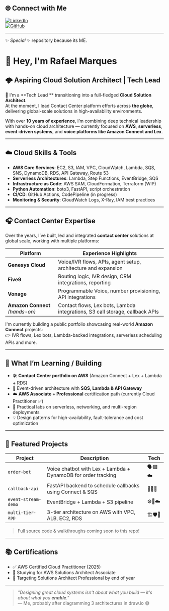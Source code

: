 ## 🌐 Connect with Me

[![LinkedIn](https://img.shields.io/badge/-LinkedIn-blue?style=flat-square&logo=linkedin&logoColor=white)](https://www.linkedin.com/in/rafamarques17/)  
[![GitHub](https://img.shields.io/badge/-GitHub-black?style=flat-square&logo=github&logoColor=white)](https://github.com/rafamsouza1702)

---

✨ _Special_ ✨ repository because its ME.

# 👋 Hey, I'm Rafael Marques

## 🌩️ Aspiring Cloud Solution Architect | Tech Lead

🎯 I'm a **Tech Lead ** transitioning into a full-fledged **Cloud Solution Architect**.  
At the moment, I lead Contact Center platform efforts across **the globe**, delivering global-scale solutions in high-availability environments.

With over **10 years of experience**, I’m combining deep technical leadership with hands-on cloud architecture — currently focused on **AWS**, **serverless**, **event-driven systems**, and **voice platforms like Amazon Connect and Lex**.

---

## ☁️ Cloud Skills & Tools

- **AWS Core Services**: EC2, S3, IAM, VPC, CloudWatch, Lambda, SQS, SNS, DynamoDB, RDS, API Gateway, Route 53  
- **Serverless Architectures**: Lambda, Step Functions, EventBridge, SQS  
- **Infrastructure as Code**: AWS SAM, CloudFormation, Terraform (WIP)  
- **Python Automation**: boto3, FastAPI, script orchestration  
- **CI/CD**: GitHub Actions, CodePipeline (in progress)  
- **Monitoring & Security**: CloudWatch Logs, X-Ray, IAM best practices  

---

## 🎧 Contact Center Expertise

Over the years, I’ve built, led and integrated **contact center** solutions at global scale, working with multiple platforms:

| Platform          | Experience Highlights |
|-------------------|------------------------|
| **Genesys Cloud** | Voice/IVR flows, APIs, agent setup, architecture and expansion |
| **Five9**         | Routing logic, IVR design, CRM integrations, reporting |
| **Vonage**        | Programmable Voice, number provisioning, API integrations |
| **Amazon Connect** _(hands-on)_ | Contact flows, Lex bots, Lambda integrations, S3 call storage, callback APIs |

I'm currently building a public portfolio showcasing real-world **Amazon Connect** projects:  
👉 IVR flows, Lex bots, Lambda-backed integrations, serverless scheduling APIs and more.

---

## 🧠 What I’m Learning / Building

- 🛠️ **Contact Center portfolio on AWS** (Amazon Connect + Lex + Lambda + RDS)
- 🔄 Event-driven architecture with **SQS, Lambda & API Gateway**
- ☁️ **AWS Associate + Professional** certification path (currently Cloud Practitioner ✅)
- 🧪 Practical labs on serverless, networking, and multi-region deployments
- 💡 Design patterns for high-availability, fault-tolerance and cost optimization

---

## 🧩 Featured Projects

| Project | Description | Tech |
|--------|-------------|------|
| `order-bot` | Voice chatbot with Lex + Lambda + DynamoDB for order tracking | 🗣️🟦☁️ |
| `callback-api` | FastAPI backend to schedule callbacks using Connect & SQS | 🔁📞🧬 |
| `event-stream-demo` | EventBridge + Lambda + S3 pipeline | ⚙️📂☁️ |
| `multi-tier-app` | 3-tier architecture on AWS with VPC, ALB, EC2, RDS | 🏗️🛡️📡 |

> Full source code & walkthroughs coming soon to this repo!

---

## 📚 Certifications

- ✅ AWS Certified Cloud Practitioner (2025)
- 🎯 Studying for AWS Solutions Architect Associate
- 📌 Targeting Solutions Architect Professional by end of year

---

> _"Designing great cloud systems isn't about what you build — it's about what you **enable**."_  
> — Me, probably after diagramming 3 architectures in draw.io 😅
